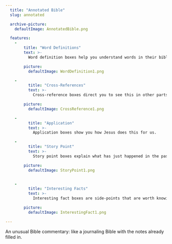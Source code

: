 ```yaml
---
  title: "Annotated Bible"
  slug: annotated

  archive-picture:
    defaultImage: AnnotatedBible.png

  features:
    -
        title: "Word Definitions"
        text: >-
          Word definition boxes help you understand words in their biblical context.

        picture:
          defaultImage: WordDefinition1.png

    -
          title: "Cross-References"
          text: >-
            Cross-reference boxes direct you to see this in other parts of the Bible.

        picture:
          defaultImage: CrossReference1.png

    -
          title: "Application"
          text: >-
            Application boxes show you how Jesus does this for us.

    -
          title: "Story Point"
          text: >-
            Story point boxes explain what has just happened in the passage.

        picture:
          defaultImage: StoryPoint1.png


    -
          title: "Interesting Facts"
          text: >-
            Interesting fact boxes are side-points that are worth knowing.

        picture:
          defaultImage: InterestingFact1.png

---
```

An unusual Bible commentary: like a journaling Bible with the notes already filled in.
